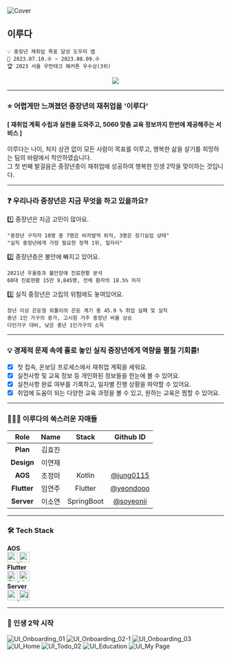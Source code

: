 ![Cover](https://github.com/womentech-hackathon/Womentech_AOS/assets/76805879/f5d35106-6c93-4db6-b4be-c6f74fa9824f)

## 이루다
```
💡 중장년 재취업 목표 달성 도우미 앱
📆 2023.07.10.수 ~ 2023.08.09.수
🏆 2023 서울 우먼테크 해커톤 우수상(3위)
```

<div align="center">
  <a href="https://hits.seeyoufarm.com"><img src="https://hits.seeyoufarm.com/api/count/incr/badge.svg?url=https%3A%2F%2Fgithub.com%2Fwomentech-hackathon%2FWomentech_AOS&count_bg=%238CA7FF&title_bg=%235C82FC&icon=micro-dot-blog.svg&icon_color=%23FFDC62&title=%EC%9D%B4%EB%A3%A8%EB%8B%A4+AOS&edge_flat=false"/></a>
</div>

---

### ⭐ 어렵게만 느껴졌던 중장년의 재취업을 '이루다'
**[ 재취업 계획 수립과 실천을 도와주고, 5060 맞춤 교육 정보까지 한번에 제공해주는 서비스 ]**  
<br/>
이루다는 나이, 처지 상관 없이 모든 사람이 목표를 이루고, 행복한 삶을 살기를 희망하는 팀의 바람에서 착안하였습니다.  
그 첫 번째 발걸음은 중장년층이 재취업에 성공하여 행복한 인생 2막을 맞이하는 것입니다.  

---

### ❓ 우리나라 중장년은 지금 무엇을 하고 있을까요? 
1️⃣ 중장년은 지금 고민이 많아요.  
 
`"중장년 구직자 10명 중 7명은 비자발적 퇴직, 3명은 장기실업 상태"`  
`"실직 중장년에게 가장 필요한 정책 1위, 일자리"`  

2️⃣ 중장년층은 불안에 빠지고 있어요.  
  
`2021년 우울증과 불안장애 진료현황 분석`  
`60대 진료현황 15만 9,845명, 전체 환자의 18.5% 차지`  

3️⃣ 실직 중장년은 고립의 위험에도 놓여있어요.  
 
 `장년 이상 은둔형 외톨이의 은둔 계기 중 45.9 % 취업 실패 및 실직`  
 `중년 1인 가구의 증가, 고시원 거주 중장년 비율 상승`  
 `다인가구 대비, 낮은 중년 1인가구의 소득`  

---

### 💡 경제적 문제 속에 홀로 놓인 실직 중장년에게 역량을 펼칠 기회를!
- [x] 첫 접속, 온보딩 프로세스에서 재취업 계획을 세워요.  
- [x] 실천사항 및 교육 정보 등 개인화된 정보들을 한눈에 볼 수 있어요.   
- [x] 실천사항 완료 여부를 기록하고, 일자별 진행 상황을 파악할 수 있어요.  
- [x] 취업에 도움이 되는 다양한 교육 과정을 볼 수 있고, 원하는 교육은 찜할 수 있어요.  

---

### 👩🏻‍💻 이루다의 쑥스러운 자매들
| Role | Name | Stack | Github ID |
| :------------: | :------------: | :------------: | :------------: |
| **Plan** | 김효진 |  |  |  
| **Design** | 이연재 |  |  |
| **AOS** | 조정미 | Kotlin | [@jung0115](https://github.com/jung0115) |
| **Flutter** | 임연주 | Flutter | [@yeondooo](https://github.com/yeondooo) |
| **Server** | 이소연 | SpringBoot | [@soyeonii](https://github.com/soyeonii) |

---

### 🛠️ Tech Stack
**AOS**  
<a href="https://developer.android.com" target="_blank" rel="noreferrer"> <img src="http://img.shields.io/badge/-Android_Studio-3DDC84?style=for-the-badge&logo=Android%20Studio&logoColor=white" alt="android" height="24"/> </a> <!-- 안드로이드 -->
<a href="https://kotlinlang.org" target="_blank" rel="noreferrer"> <img src="http://img.shields.io/badge/-Kotlin-7f52ff?style=for-the-badge&logo=Kotlin&logoColor=white" alt="kotlin" height="24"/> </a> <!-- Kotlin -->  
**Flutter**  
<a href="https://flutter.dev" target="_blank" rel="noreferrer"> <img src="https://img.shields.io/badge/flutter-02569B?style=for-the-badge&logo=flutter&logoColor=white" alt="flutter" height="24"/> </a> <!-- Flutter -->
<a href="https://dart.dev" target="_blank" rel="noreferrer"> <img src="https://img.shields.io/badge/dart-0175C2?style=for-the-badge&logo=dart&logoColor=white" alt="dart" height="24"/> </a> <!-- Dart -->  
**Server**  
<a href="https://spring.io/projects/spring-boot" target="_blank" rel="noreferrer"> <img src="http://img.shields.io/badge/-springboot-6DB33F?style=for-the-badge&logo=springboot&logoColor=white" alt="springboot" height="24"/> </a> <!-- SpringBoot -->
<a href="https://www.java.com" target="_blank" rel="noreferrer"> <img src="https://img.shields.io/badge/java-007396?style=for-the-badge&logo=java&logoColor=white" alt="java" height="24"/> </a> <!-- Java -->  

---

### 🎇 인생 2막 시작
![UI_Onboarding_01](https://github.com/womentech-hackathon/Womentech_AOS/assets/76805879/48716f1c-08c7-45b0-9708-3f03f4526cc6)
![UI_Onboarding_02-1](https://github.com/womentech-hackathon/Womentech_AOS/assets/76805879/c05f71f6-ccdf-4fa1-8383-68de793b2ecf)
![UI_Onboarding_03](https://github.com/womentech-hackathon/Womentech_AOS/assets/76805879/c422a274-2a29-4c48-949f-2b486b294c9d)
![UI_Home](https://github.com/womentech-hackathon/Womentech_AOS/assets/76805879/221437c2-dfe4-4107-8afa-87f151a9ab31)
![UI_Todo_02](https://github.com/womentech-hackathon/Womentech_AOS/assets/76805879/5f54c491-dd7b-4b7c-9cac-0d82f2851dcf)
![UI_Education](https://github.com/womentech-hackathon/Womentech_AOS/assets/76805879/4bde3fd4-b7fc-4e4b-9769-8ff94bee1c4e)
![UI_My Page](https://github.com/womentech-hackathon/Womentech_AOS/assets/76805879/a518ce9e-87e5-4a89-bb96-a28fa4dec201)
